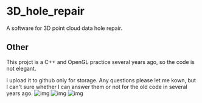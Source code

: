# 3D_hole_repair
A software for 3D point cloud data hole repair.
## Other
This projct is a C++ and OpenGL practice several years ago, so the code is not elegant.

I upload it to github only for storage. Any questions please let me kown, but I can't sure whether I can answer them or not for the old code in several years ago.
![img](https://github.com/2012013382/3D_hole_repair/blob/master/res/3D_PCD_show.gif)
![img](https://github.com/2012013382/3D_hole_repair/blob/master/res/3D_PCD_edge.gif)
![img](https://github.com/2012013382/3D_hole_repair/blob/master/res/3D_PCD_hole_repair.gif)
